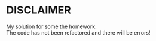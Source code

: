 # DISCLAIMER
My solution for some the homework.<br>
The code has not been refactored and there will be errors!
